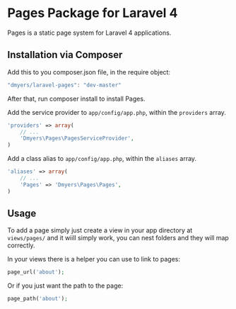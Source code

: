 # Pages Package for Laravel 4

Pages is a static page system for Laravel 4 applications.

## Installation via Composer

Add this to you composer.json file, in the require object:

```javascript
"dmyers/laravel-pages": "dev-master"
```

After that, run composer install to install Pages.

Add the service provider to `app/config/app.php`, within the `providers` array.

```php
'providers' => array(
    // ...
    'Dmyers\Pages\PagesServiceProvider',
)
```

Add a class alias to `app/config/app.php`, within the `aliases` array.

```php
'aliases' => array(
    // ...
    'Pages' => 'Dmyers\Pages\Pages',
)
```

## Usage

To add a page simply just create a view in your app directory at `views/pages/` and it wiill simply work, you can nest folders and they will map correctly.

In your views there is a helper you can use to link to pages:

```php
page_url('about');
```

Or if you just want the path to the page:

```php
page_path('about');
```